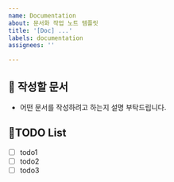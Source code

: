 ```yaml
---
name: Documentation
about: 문서화 작업 노트 템플릿
title: '[Doc] ...'
labels: documentation
assignees: ''

---
```


## 🎯 작성할 문서

* 어떤 문서를 작성하려고 하는지 설명 부탁드립니다.

## 📝TODO List

- [ ] todo1
- [ ] todo2
- [ ] todo3
